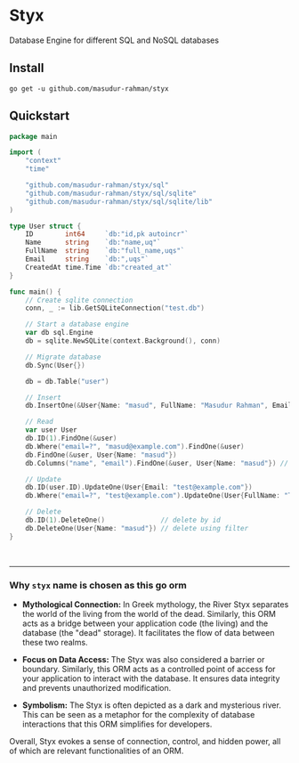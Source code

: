 # Styx
Database Engine for different SQL and NoSQL databases

## Install
```shell
go get -u github.com/masudur-rahman/styx
```

## Quickstart

```go
package main

import (
	"context"
	"time"

	"github.com/masudur-rahman/styx/sql"
	"github.com/masudur-rahman/styx/sql/sqlite"
	"github.com/masudur-rahman/styx/sql/sqlite/lib"
)

type User struct {
	ID        int64     `db:"id,pk autoincr"`
	Name      string    `db:"name,uq"`
	FullName  string    `db:"full_name,uqs"`
	Email     string    `db:",uqs"`
	CreatedAt time.Time `db:"created_at"`
}

func main() {
	// Create sqlite connection
	conn, _ := lib.GetSQLiteConnection("test.db")

	// Start a database engine
	var db sql.Engine
	db = sqlite.NewSQLite(context.Background(), conn)

	// Migrate database
	db.Sync(User{})

	db = db.Table("user")

	// Insert
	db.InsertOne(&User{Name: "masud", FullName: "Masudur Rahman", Email: "masud@example.com"})

	// Read
	var user User
	db.ID(1).FindOne(&user)
	db.Where("email=?", "masud@example.com").FindOne(&user)
	db.FindOne(&user, User{Name: "masud"})
	db.Columns("name", "email").FindOne(&user, User{Name: "masud"}) // fetch only name, email columns

	// Update
	db.ID(user.ID).UpdateOne(User{Email: "test@example.com"})
	db.Where("email=?", "test@example.com").UpdateOne(User{FullName: "Test User"})

	// Delete
	db.ID(1).DeleteOne()              // delete by id
	db.DeleteOne(User{Name: "masud"}) // delete using filter
}

```

<br>
<hr>

### Why `styx` name is chosen as this go orm

* **Mythological Connection:** In Greek mythology, the River Styx separates the world of the living from the world of the dead.
Similarly, this ORM acts as a bridge  between your application code (the living) and the database (the "dead" storage).
It facilitates the flow of data between these two realms.

* **Focus on Data Access:**  The Styx was also considered a barrier or boundary.  Similarly, this ORM acts as a controlled point of access for your application to interact with the database.
It ensures data integrity and prevents unauthorized modification.

* **Symbolism:** The Styx is often depicted as a dark and mysterious river. This can be seen as a metaphor for the complexity of database interactions that this ORM simplifies for developers.

Overall, Styx evokes a sense of connection, control, and hidden power, all of which are relevant functionalities of an ORM.
